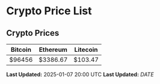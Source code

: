 # Crypto Price List

## Crypto Prices
| Bitcoin | Ethereum | Litecoin |
| ------- | -------- | -------- |
| $96456 | $3386.67 | $103.47 |
**Last Updated:** 2025-01-07 20:00 UTC
**Last Updated:** $DATE$
